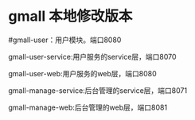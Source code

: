 # gmall 本地修改版本

#gmall-user：用户模块。端口8080

gmall-user-service:用户服务的service层，端口8070

gmall-user-web:用户服务的web层，端口8080

gmall-manage-service:后台管理的service层，端口8071

gmall-manage-web:后台管理的web层，端口8081
